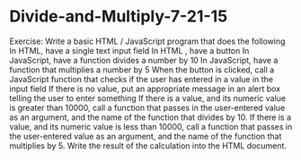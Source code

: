 # Divide-and-Multiply-7-21-15

Exercise: Write a basic HTML / JavaScript program that does the following
In HTML, have a single text input field
In HTML , have a button
In JavaScript, have a function divides a number by 10
In JavaScript, have a function that multiplies a number by 5
When the button is clicked, call a JavaScript function that checks if the user has entered in a value in the input field
If there is no value, put an appropriate message in an alert box telling the user to enter something
If there is a value, and its numeric value is greater than 10000, call a function that passes in the user-entered value as an argument, and the name of the function that divides by 10.
If there is a value, and its numeric value is less than 10000, call a function that passes in the user-entered value as an argument, and the name of the function that multiplies by 5. Write the result of the calculation into the HTML document.
